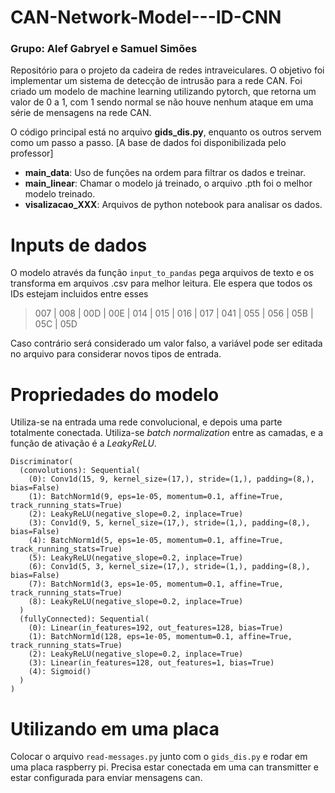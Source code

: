 # CAN-Network-Model---ID-CNN
###  Grupo: Alef Gabryel e Samuel Simões

Repositório para o projeto da cadeira de redes intraveiculares.
O objetivo foi implementar um sistema de detecção de intrusão para a rede CAN. 
Foi criado um modelo de machine learning utilizando pytorch, que retorna um valor de 0 a 1, com 1 sendo normal se não houve nenhum ataque em uma série de mensagens na rede CAN.

O código principal está no arquivo **gids_dis.py**, enquanto os outros servem como um passo a passo. [A base de dados foi disponibilizada pelo professor]
- **main_data**: Uso de funções na ordem para filtrar os dados e treinar.
- **main_linear**: Chamar o modelo já treinado, o arquivo .pth foi o melhor modelo treinado.
- **visalizacao_XXX**: Arquivos de python notebook para analisar os dados.

# Inputs de dados
O modelo através da função ```input_to_pandas``` pega arquivos de texto e os transforma em arquivos .csv para melhor leitura. Ele espera que todos os IDs estejam incluidos entre esses
> 007 | 008 | 00D | 00E | 014 | 015 | 016 | 017 | 041 | 055 | 056 | 05B | 05C | 05D

Caso contrário será considerado um valor falso, a variável pode ser editada no arquivo para considerar novos tipos de entrada.

# Propriedades do modelo
Utiliza-se na entrada uma rede convolucional, e depois uma parte totalmente conectada. Utiliza-se *batch normalization* entre as camadas, e a função de ativação é a *LeakyReLU*. 
```
Discriminator(
  (convolutions): Sequential(
    (0): Conv1d(15, 9, kernel_size=(17,), stride=(1,), padding=(8,), bias=False)
    (1): BatchNorm1d(9, eps=1e-05, momentum=0.1, affine=True, track_running_stats=True)
    (2): LeakyReLU(negative_slope=0.2, inplace=True)
    (3): Conv1d(9, 5, kernel_size=(17,), stride=(1,), padding=(8,), bias=False)
    (4): BatchNorm1d(5, eps=1e-05, momentum=0.1, affine=True, track_running_stats=True)
    (5): LeakyReLU(negative_slope=0.2, inplace=True)
    (6): Conv1d(5, 3, kernel_size=(17,), stride=(1,), padding=(8,), bias=False)
    (7): BatchNorm1d(3, eps=1e-05, momentum=0.1, affine=True, track_running_stats=True)
    (8): LeakyReLU(negative_slope=0.2, inplace=True)
  )
  (fullyConnected): Sequential(
    (0): Linear(in_features=192, out_features=128, bias=True)
    (1): BatchNorm1d(128, eps=1e-05, momentum=0.1, affine=True, track_running_stats=True)
    (2): LeakyReLU(negative_slope=0.2, inplace=True)
    (3): Linear(in_features=128, out_features=1, bias=True)
    (4): Sigmoid()
  )
)
```

# Utilizando em uma placa
Colocar o arquivo ```read-messages.py``` junto com o ```gids_dis.py``` e rodar em uma placa raspberry pi.
Precisa estar conectada em uma can transmitter e estar configurada para enviar mensagens can.